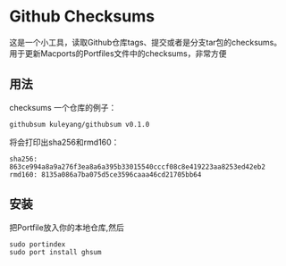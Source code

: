 # Github Checksums

这是一个小工具，读取Github仓库tags、提交或者是分支tar包的checksums。
用于更新Macports的Portfiles文件中的checksums，非常方便


## 用法

checksums 一个仓库的例子：

```
githubsum kuleyang/githubsum v0.1.0
```

将会打印出sha256和rmd160：

```
sha256: 863ce994a8a9a276f3ea8a6a395b33015540cccf08c8e419223aa8253ed42eb2
rmd160: 8135a086a7ba075d5ce3596caaa46cd21705bb64
```

## 安装

把Portfile放入你的本地仓库,然后

```
sudo portindex
sudo port install ghsum
```

